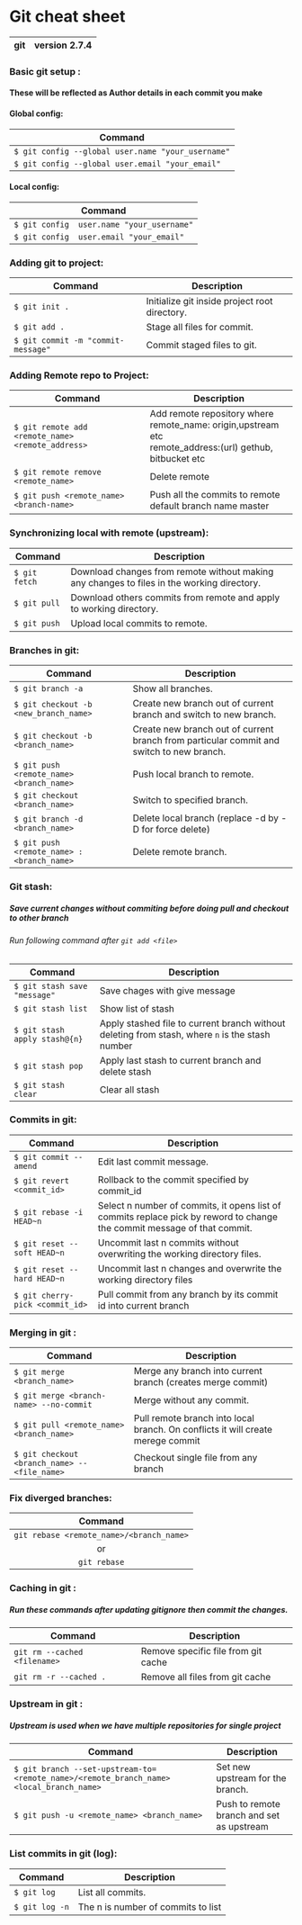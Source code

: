 # Git cheat sheet

| git |  version 2.7.4 |
|-----|----------------|

### Basic git setup :
#### These will be reflected as Author details in each commit you make

#### Global config:
| Command |
|---------|
| `$ git config --global user.name "your_username"` |
| `$ git config --global user.email "your_email"`	|

#### Local config:
| Command |
|---------|
| `$ git config  user.name "your_username"` |
| `$ git config  user.email "your_email"`	|

### Adding git to project:
| Command | Description |
|---------|-------------|
| `$ git init .` | Initialize git inside project root directory. |
| `$ git add .` | Stage all files for commit. |
| `$ git commit -m "commit-message"` | Commit staged files to git. |

### Adding Remote repo to Project:
| Command | Description |
|---------|-------------|
| `$ git remote add <remote_name> <remote_address>` | Add remote repository where<br>remote_name: origin,upstream etc<br> remote_address:(url) gethub, bitbucket etc |
| `$ git remote remove <remote_name>` |	Delete remote |
| `$ git push <remote_name> <branch-name>` | Push all the commits to remote default branch name master |

### Synchronizing local with remote (upstream):
| Command | Description |
|---------|-------------|
| `$ git fetch` | Download changes from remote without making any changes to files in the working directory. |
| `$ git pull` | Download others commits from remote and apply to working directory. |
| `$ git push` | Upload local commits to remote. |

### Branches in git:
| Command | Description |
|---------|-------------|
| `$ git branch -a` | Show all branches. |
| `$ git checkout -b <new_branch_name>` |Create new branch out of current branch and switch to new branch. |
| `$ git checkout -b <branch_name>`	| Create new branch out of current branch from particular commit and switch to new branch. |
| `$ git push <remote_name> <branch_name>` | Push local branch to remote. |
| `$ git checkout <branch_name>` | Switch to specified branch. |
| `$ git branch -d <branch_name>` | Delete local branch (replace -d by -D for force delete) |
| `$ git push <remote_name> :<branch_name>` |Delete remote branch. |

### Git stash:
##### Save current changes without commiting before doing pull and checkout to other branch
###### Run following command after `git add <file>` 
| Command | Description |
|---------|-------------|
| `$ git stash save "message"` | Save chages with give message |
| `$ git stash list` | Show list of stash |
| `$ git stash apply stash@{n}` | Apply stashed file to current branch without deleting from stash, where `n` is the stash number |
| `$ git stash pop` | Apply last stash to current branch and delete stash |
| `$ git stash clear` | Clear all stash |

### Commits in git:
| Command | Description |
|---------|-------------|
| `$ git commit --amend` | Edit last commit message. |
| `$ git revert <commit_id>` | Rollback to the commit specified by commit_id |
| `$ git rebase -i HEAD~n` | Select n number of commits, it opens list of commits replace pick by reword to change the commit message of that commit. |
| `$ git reset --soft HEAD~n`	| Uncommit last n commits without overwriting the working directory files. |
| `$ git reset --hard HEAD~n`	| Uncommit last n changes and overwrite the working directory files |
| `$ git cherry-pick <commit_id>` | Pull commit from any branch by its commit id into current branch |

### Merging in git :
| Command | Description |
|---------|-------------|
| `$ git merge <branch_name>` | Merge any branch into current branch (creates merge commit) |
| `$ git merge <branch-name> --no-commit` | Merge without any commit. |
| `$ git pull <remote_name> <branch_name>` | Pull remote branch into local branch. On conflicts it will create merege commit |
| `$ git checkout <branch_name> -- <file_name>` | Checkout single file from any branch |

### Fix diverged branches:
| Command |
|:-------:|
| `git rebase <remote_name>/<branch_name>` |
| or |
| `git rebase` |

### Caching in git :
##### Run these commands after updating gitignore then commit the changes.
| Command | Description |
|---------|-------------|
| `git rm --cached <filename>` | Remove specific file from git cache |
| `git rm -r --cached .` | Remove all files from git cache |

### Upstream in git :
##### Upstream is used when we have multiple repositories for single project
| Command | Description |
|---------|-------------|
| `$ git branch --set-upstream-to=<remote_name>/<remote_branch_name> <local_branch_name>` | Set new upstream for the branch. |
| `$ git push -u <remote_name> <branch_name>` | Push to remote branch and set as upstream |

### List commits in git (log):
| Command | Description |
|---------|-------------|
| `$ git log` | List all commits. |
| `$ git log -n` | The n is number of commits to list |

